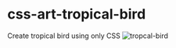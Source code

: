 # css-art-tropical-bird

Create tropical bird using only CSS
![tropcal-bird](https://user-images.githubusercontent.com/6689087/154326086-ffc019dd-7190-479c-b721-408bd14c715b.png)
